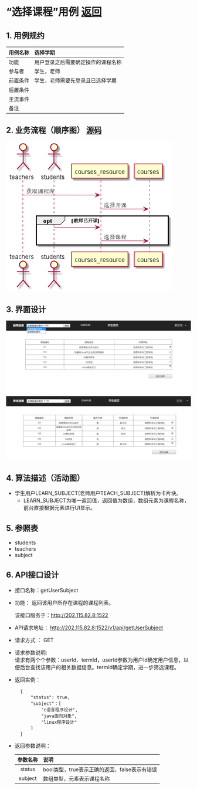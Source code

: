 # “选择课程”用例 [返回](./README.md)
## 1. 用例规约


|用例名称|选择学期|
|-------|:-------------|
|功能|用户登录之后需要确定操作的课程名称|
|参与者|学生，老师|
|前置条件|学生，老师需要先登录且已选择学期|
|后置条件| |
|主流事件| |
|备注| |

## 2. 业务流程（顺序图） [源码](sequence选课.puml)
![](sequence选课.png) 

## 3. 界面设计
![teacher_choose](./teacher_choose.png) 
![student_choose](./student_choose.png)
## 4. 算法描述（活动图）

- 学生用户LEARN_SUBJECT(老师用户TEACH_SUBJECT)解析为卡片块。
  - LEARN_SUBJECT为唯一返回值，返回值为数组，数组元素为课程名称，前台直接根据元素进行UI显示。

## 5. 参照表

- students
- teachers
- subject
## 6. API接口设计

- 接口名称：getUserSubject
    
- 功能：
    返回该用户所存在课程的课程列表。   
    
    该接口服务于：http://202.115.82.8:1522
    
- API请求地址： 
    http://202.115.82.8:1522/v1/api/getUserSubject

- 请求方式 ：
    GET  

- 请求参数说明:        
    请求有两个个参数：userId、termId，userId参数为用户Id确定用户信息，以便后台查找该用户的相关数据信息。termId确定学期，进一步筛选课程。
    
- 返回实例：

        {
            "status": true,
            "subject"：[
                "c语言程序设计",
                "java面向对象",
                "linux程序设计"
            ]
        }
  
- 返回参数说明：    
 
  |参数名称|说明|
  |:---------:|:--------------------------------------------------------|      
  |status|bool类型，true表示正确的返回，false表示有错误|
  |subject|数组类型，元素表示课程名称|